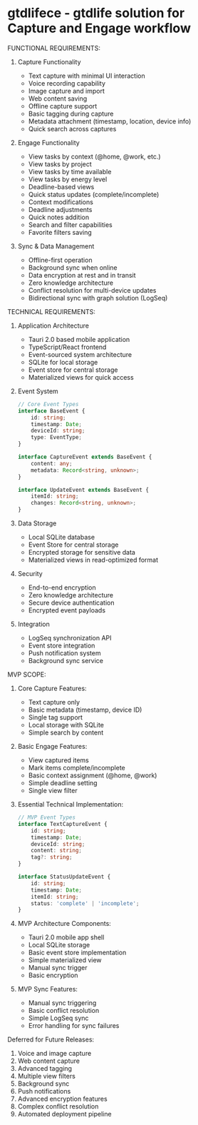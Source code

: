 # gtdlifece - gtdlife solution for Capture and Engage workflow 

FUNCTIONAL REQUIREMENTS:

1. Capture Functionality
   - Text capture with minimal UI interaction
   - Voice recording capability
   - Image capture and import
   - Web content saving
   - Offline capture support
   - Basic tagging during capture
   - Metadata attachment (timestamp, location, device info)
   - Quick search across captures

2. Engage Functionality
   - View tasks by context (@home, @work, etc.)
   - View tasks by project
   - View tasks by time available
   - View tasks by energy level
   - Deadline-based views
   - Quick status updates (complete/incomplete)
   - Context modifications
   - Deadline adjustments
   - Quick notes addition
   - Search and filter capabilities
   - Favorite filters saving

3. Sync & Data Management
   - Offline-first operation
   - Background sync when online
   - Data encryption at rest and in transit
   - Zero knowledge architecture
   - Conflict resolution for multi-device updates
   - Bidirectional sync with graph solution (LogSeq)

TECHNICAL REQUIREMENTS:

1. Application Architecture
   - Tauri 2.0 based mobile application
   - TypeScript/React frontend
   - Event-sourced system architecture
   - SQLite for local storage
   - Event store for central storage
   - Materialized views for quick access

2. Event System
   ```typescript
   // Core Event Types
   interface BaseEvent {
       id: string;
       timestamp: Date;
       deviceId: string;
       type: EventType;
   }

   interface CaptureEvent extends BaseEvent {
       content: any;
       metadata: Record<string, unknown>;
   }

   interface UpdateEvent extends BaseEvent {
       itemId: string;
       changes: Record<string, unknown>;
   }
   ```

3. Data Storage
   - Local SQLite database
   - Event Store for central storage
   - Encrypted storage for sensitive data
   - Materialized views in read-optimized format

4. Security
   - End-to-end encryption
   - Zero knowledge architecture
   - Secure device authentication
   - Encrypted event payloads

5. Integration
   - LogSeq synchronization API
   - Event store integration
   - Push notification system
   - Background sync service

MVP SCOPE:

1. Core Capture Features:
   - Text capture only
   - Basic metadata (timestamp, device ID)
   - Single tag support
   - Local storage with SQLite
   - Simple search by content

2. Basic Engage Features:
   - View captured items
   - Mark items complete/incomplete
   - Basic context assignment (@home, @work)
   - Simple deadline setting
   - Single view filter

3. Essential Technical Implementation:
   ```typescript
   // MVP Event Types
   interface TextCaptureEvent {
       id: string;
       timestamp: Date;
       deviceId: string;
       content: string;
       tag?: string;
   }

   interface StatusUpdateEvent {
       id: string;
       timestamp: Date;
       itemId: string;
       status: 'complete' | 'incomplete';
   }
   ```

4. MVP Architecture Components:
   - Tauri 2.0 mobile app shell
   - Local SQLite storage
   - Basic event store implementation
   - Simple materialized view
   - Manual sync trigger
   - Basic encryption

5. MVP Sync Features:
   - Manual sync triggering
   - Basic conflict resolution
   - Simple LogSeq sync
   - Error handling for sync failures

Deferred for Future Releases:
1. Voice and image capture
2. Web content capture
3. Advanced tagging
4. Multiple view filters
5. Background sync
6. Push notifications
7. Advanced encryption features
8. Complex conflict resolution
9. Automated deployment pipeline
